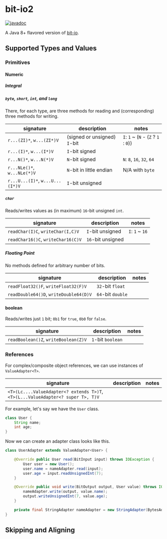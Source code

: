 # bit-io2

[![javadoc](https://javadoc.io/badge2/com.github.jinahya/bit-io2/javadoc.svg)](https://javadoc.io/doc/com.github.jinahya/bit-io2)

A Java 8+ flavored version of [bit-io](https://github.com/jinahya/bit-io).

## Supported Types and Values

### Primitives

#### Numeric

##### Integral

##### `byte`, `short`, `int`, and `long`

There, for each type, are three methods for reading and (corresponding) three methods for writing.

|signature                      |description                 |notes                               |
|-------------------------------|----------------------------|------------------------------------|
|`r...(ZI)*`, `w...(ZI*)V`      |(signed or unsigned) `I`-bit|`I`: `1` ~ (`N` - (`Z` ? `1` : `0`))|
|`r...(I)*`, `w...(I*)V`        |`I`-bit signed              |                                    |
|`r...N()*`, `w...N(*)V`        |`N`-bit signed              |`N`: `8`, `16`, `32`, `64`          |
|`r...NLe()*`, `w...NLe(*)V`    |`N`-bit in little endian    |N/A with `byte`                     |
|`r...U...(I)*`, `w...U...(I*)V`|`I`-bit unsigned            |                                    |

##### `char`

Reads/writes values as (in maximum) `16`-bit unsigned `int`.

|signature                         |description      |notes          |
|----------------------------------|-----------------|---------------|
|`readChar(I)C`, `writeChar(I,C)V` |`I`-bit unsigned |`I`: `1` ~ `16`|
|`readChar16()C`, `writeChar16(C)V`|`16`-bit unsigned|               |

##### Floating Point

No methods defined for arbitrary number of bits.

|signature                             |description      |notes|
|--------------------------------------|-----------------|-----|
|`readFloat32()F`, `writeFloat32(F)V`  |`32`-bit `float` |     |
|`readDouble64()D`, `writeDouble64(D)V`|`64`-bit `double`|     |

#### boolean

Reads/writes just `1` bit; `0b1` for `true`, `0b0` for `false`.

|signature                           |description      |notes|
|------------------------------------|-----------------|-----|
|`readBoolean()Z`, `writeBoolean(Z)V`|`1`-bit `boolean`|     |

### References

For complex/composite object references, we can use instances of `ValueAdapter<T>`.

|signature                                                                      |description|notes|
|-------------------------------------------------------------------------------|-----------|-----|
|`<T>(Lc....ValueAdapter<? extends T>)T`, `<T>(L...ValueAdapter<? super T>, T)V`|           |     |

For example, let's say we have the `User` class.

```java
class User {
    String name;
    int age;
}
```

Now we can create an adapter class looks like this.

```java
class UserAdapter extends ValueAdapter<User> {

    @Override public User read(BitInput input) throws IOException {
        User user = new User();
        user.name = nameAdapter.read(input);
        user.age = input.readUnsignedInt(7);
    }

    @Override public void write(BitOutput output, User value) throws IOException {
        nameAdapter.write(output, value.name);
        output.writeUnsignedInt(7, value.age);
    }

    private final StringAdapter nameAdapter = new StringAdapter(BytesAdapter.bytesAdapter8(8), UTF_8);
}
```

## Skipping and Aligning